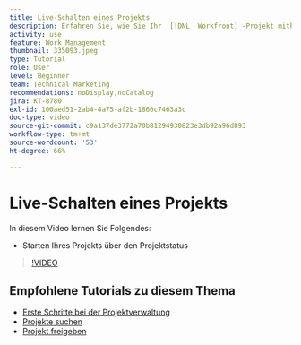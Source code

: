 ```yaml
---
title: Live-Schalten eines Projekts
description: Erfahren Sie, wie Sie Ihr  [!DNL  Workfront] -Projekt mithilfe des Projektstatus starten können.
activity: use
feature: Work Management
thumbnail: 335093.jpeg
type: Tutorial
role: User
level: Beginner
team: Technical Marketing
recommendations: noDisplay,noCatalog
jira: KT-8780
exl-id: 100aed51-2ab4-4a75-af2b-1860c7463a3c
doc-type: video
source-git-commit: c9a137de3772a70b81294930823e3db92a96d893
workflow-type: tm+mt
source-wordcount: '53'
ht-degree: 66%

---
```


# Live-Schalten eines Projekts

In diesem Video lernen Sie Folgendes:

* Starten Ihres Projekts über den Projektstatus

>[!VIDEO](https://video.tv.adobe.com/v/335093/?quality=12&learn=on)

## Empfohlene Tutorials zu diesem Thema

* [Erste Schritte bei der Projektverwaltung](https://experienceleague.adobe.com/en/docs/workfront-learn/tutorials-workfront/manage-work/projects/getting-started-manage-a-project.md)
* [Projekte suchen](https://experienceleague.adobe.com/en/docs/workfront-learn/tutorials-workfront/manage-work/projects/find-projects.md)
* [Projekt freigeben](https://experienceleague.adobe.com/en/docs/workfront-learn/tutorials-workfront/manage-work/projects/share-a-project.md)

